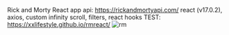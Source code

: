 Rick and Morty React app
api: https://rickandmortyapi.com/
react (v17.0.2), axios, custom infinity scroll, filters, react hooks 
TEST: https://xxlifestyle.github.io/rmreact/
![rm](https://user-images.githubusercontent.com/32987720/150776351-16ae8d12-6275-4d1e-a6bd-0ae12a00a9be.png)
